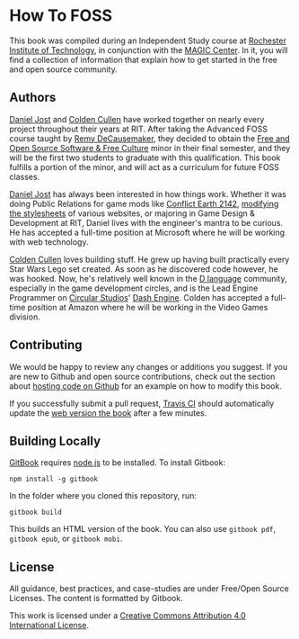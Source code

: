 # How To FOSS

This book was compiled during an Independent Study course at [Rochester Institute
of Technology](http://www.rit.edu/), in conjunction with the [MAGIC Center](http://magic.rit.edu).
In it, you will find a collection of information that explain how to get started
in the free and open source community.

## Authors

[Daniel Jost](https://github.com/PxlBuzzard) and [Colden Cullen](https://github.com/ColdenCullen)
have worked together on nearly every project throughout their years at RIT.
After taking the Advanced FOSS course taught by [Remy DeCausemaker](https://github.com/decause),
they decided to obtain the [Free and Open Source Software & Free Culture](http://magic.rit.edu/foss/minor.html)
minor in their final semester, and they will be the first two students to
graduate with this qualification. This book fulfills a portion of the minor, and
will act as a curriculum for future FOSS classes.

[Daniel Jost](https://osrc.dfm.io/PxlBuzzard/) has always been interested in how
things work. Whether it was doing Public Relations for game mods like
[Conflict Earth 2142](http://www.moddb.com/mods/conflict-earth-2142),
[modifying the stylesheets](https://userstyles.org/users/14920) of various
websites, or majoring in Game Design & Development at RIT, Daniel lives with the
engineer's mantra to be curious. He has accepted a full-time position at
Microsoft where he will be working with web technology.

[Colden Cullen](https://osrc.dfm.io/ColdenCullen/) loves building stuff. He grew
up having built practically every Star Wars Lego set created. As soon as he
discovered code however, he was hooked. Now, he's relatively well known in the
[D language](http://dlang.org/) community, especially in the game development
circles, and is the Lead Engine Programmer on [Circular Studios](http://circularstudios.com/)'
[Dash Engine](https://github.com/Circular-Studios/Dash). Colden has accepted a
full-time position at Amazon where he will be working in the Video Games
division.

## Contributing

We would be happy to review any changes or additions you suggest. If you are new
to Github and open source contributions, check out the section about [hosting
code on Github](chapters/hostingcode.md) for an example on how to modify this
book.

If you successfully submit a pull request, [Travis CI](https://travis-ci.org/FOSSRIT/HowToFOSS)
should automatically update the [web version the book](http://fossrit.github.io/HowToFOSS/)
after a few minutes.

## Building Locally

[GitBook](https://github.com/GitbookIO/gitbook) requires
[node.js](http://nodejs.org/) to be installed. To install Gitbook:

```
npm install -g gitbook
```
In the folder where you cloned this repository, run:

```
gitbook build
```

This builds an HTML version of the book. You can also use `gitbook pdf`,
`gitbook epub`, or `gitbook mobi`.

## License

All guidance, best practices, and case-studies are under Free/Open Source
Licenses. The content is formatted by Gitbook.

This work is licensed under a [Creative Commons Attribution 4.0 International License](http://creativecommons.org/licenses/by/4.0/).
